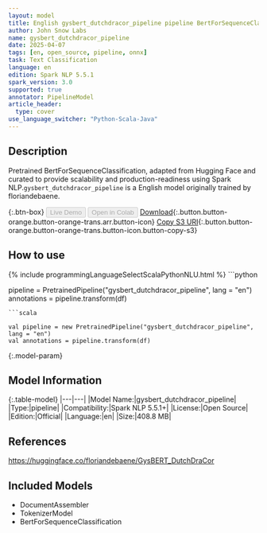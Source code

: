 ```yaml
---
layout: model
title: English gysbert_dutchdracor_pipeline pipeline BertForSequenceClassification from floriandebaene
author: John Snow Labs
name: gysbert_dutchdracor_pipeline
date: 2025-04-07
tags: [en, open_source, pipeline, onnx]
task: Text Classification
language: en
edition: Spark NLP 5.5.1
spark_version: 3.0
supported: true
annotator: PipelineModel
article_header:
  type: cover
use_language_switcher: "Python-Scala-Java"
---
```


## Description

Pretrained BertForSequenceClassification, adapted from Hugging Face and curated to provide scalability and production-readiness using Spark NLP.`gysbert_dutchdracor_pipeline` is a English model originally trained by floriandebaene.

{:.btn-box}
<button class="button button-orange" disabled>Live Demo</button>
<button class="button button-orange" disabled>Open in Colab</button>
[Download](https://s3.amazonaws.com/auxdata.johnsnowlabs.com/public/models/gysbert_dutchdracor_pipeline_en_5.5.1_3.0_1744056380790.zip){:.button.button-orange.button-orange-trans.arr.button-icon}
[Copy S3 URI](s3://auxdata.johnsnowlabs.com/public/models/gysbert_dutchdracor_pipeline_en_5.5.1_3.0_1744056380790.zip){:.button.button-orange.button-orange-trans.button-icon.button-copy-s3}

## How to use



<div class="tabs-box" markdown="1">
{% include programmingLanguageSelectScalaPythonNLU.html %}
```python

pipeline = PretrainedPipeline("gysbert_dutchdracor_pipeline", lang = "en")
annotations =  pipeline.transform(df)   

```
```scala

val pipeline = new PretrainedPipeline("gysbert_dutchdracor_pipeline", lang = "en")
val annotations = pipeline.transform(df)

```
</div>

{:.model-param}
## Model Information

{:.table-model}
|---|---|
|Model Name:|gysbert_dutchdracor_pipeline|
|Type:|pipeline|
|Compatibility:|Spark NLP 5.5.1+|
|License:|Open Source|
|Edition:|Official|
|Language:|en|
|Size:|408.8 MB|

## References

https://huggingface.co/floriandebaene/GysBERT_DutchDraCor

## Included Models

- DocumentAssembler
- TokenizerModel
- BertForSequenceClassification